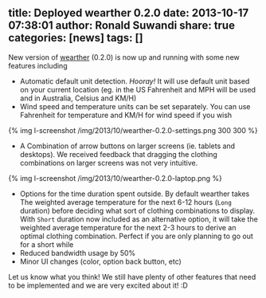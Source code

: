 title: Deployed wearther 0.2.0
date: 2013-10-17 07:38:01
author: Ronald Suwandi
share: true
categories: [news]
tags: []
---
New version of [wearther](http://wearther.cc) (0.2.0) is now up and running with some new features including

* Automatic default unit detection. *Hooray!* It will use default unit based on your current location (eg. in the US Fahrenheit and MPH will be used and in Australia, Celsius and KM/H)
* Wind speed and temperature units can be set separately. You can use Fahrenheit for temperature and KM/H for wind speed if you wish

{% img l-screenshot /img/2013/10/wearther-0.2.0-settings.png 300 300 %}

* A Combination of arrow buttons on larger screens (ie. tablets and desktops). We received feedback that dragging the clothing combinations on larger screens was not very intuitive.

{% img l-screenshot /img/2013/10/wearther-0.2.0-laptop.png %}

* Options for the time duration spent outside. By default wearther takes The weighted average temperature for the next 6-12 hours (`Long` duration) before deciding what sort of clothing combinations to display. With `Short` duration now included as an alternative option, it will take the weighted average temperature for the next 2-3 hours to derive an optimal clothing combination. Perfect if you are only planning to go out for a short while
* Reduced bandwidth usage by 50%
* Minor UI changes (color, option back button, etc)

Let us know what you think! We still have plenty of other features that need to be implemented and we are very excited about it! :D
